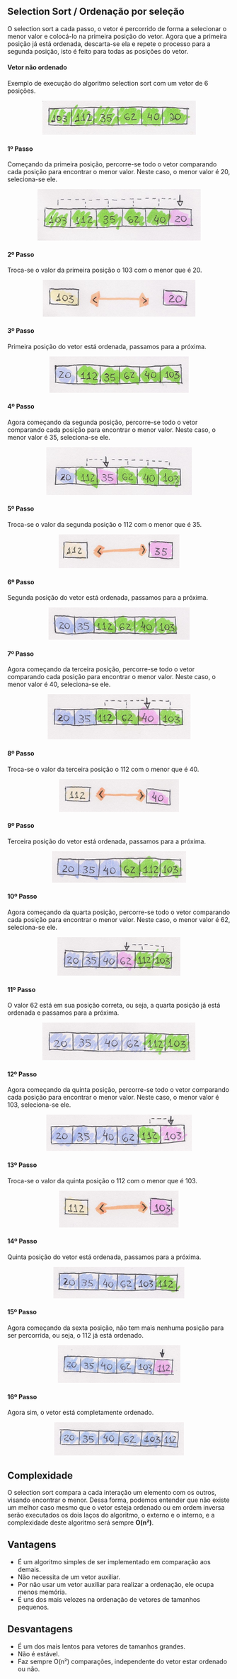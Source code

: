 ## Selection Sort / Ordenação por seleção

O selection sort a cada passo, o vetor é percorrido de forma a selecionar o menor valor e colocá-lo na primeira posição do vetor. Agora que a primeira posição já está ordenada, descarta-se ela e repete o processo para a segunda posição, isto é feito para todas as posições do vetor.

#### Vetor não ordenado
Exemplo de execução do algoritmo selection sort com um vetor de 6 posições.

<p align="center">
  <img src="/images/selection-sort/selection01.png">
</p>

#### 1º Passo
Começando da primeira posição, percorre-se todo o vetor comparando cada posição para encontrar o menor valor.
Neste caso, o menor valor é 20, seleciona-se ele.

<p align="center">
  <img src="/images/selection-sort/selection02.png">
</p>

#### 2º Passo
Troca-se o valor da primeira posição o 103 com o menor que é 20.

<p align="center">
  <img src="/images/selection-sort/selection03.png">
</p>


#### 3º Passo
Primeira posição do vetor está ordenada, passamos para a próxima.

<p align="center">
  <img src="/images/selection-sort/selection04.png">
</p>

#### 4º Passo
Agora começando da segunda posição, percorre-se todo o vetor comparando cada posição para encontrar o menor valor.
Neste caso, o menor valor é 35, seleciona-se ele.

<p align="center">
  <img src="/images/selection-sort/selection05.png">
</p>

#### 5º Passo
Troca-se o valor da segunda posição o 112 com o menor que é 35.

<p align="center">
  <img src="/images/selection-sort/selection06.png">
</p>

#### 6º Passo
Segunda posição do vetor está ordenada, passamos para a próxima.

<p align="center">
  <img src="/images/selection-sort/selection07.png">
</p>

#### 7º Passo
Agora começando da terceira posição, percorre-se todo o vetor comparando cada posição para encontrar o menor valor.
Neste caso, o menor valor é 40, seleciona-se ele.

<p align="center">
  <img src="/images/selection-sort/selection08.png">
</p>

#### 8º Passo
Troca-se o valor da terceira posição o 112 com o menor que é 40.

<p align="center">
  <img src="/images/selection-sort/selection09.png">
</p>

#### 9º Passo
Terceira posição do vetor está ordenada, passamos para a próxima.

<p align="center">
  <img src="/images/selection-sort/selection10.png">
</p>

#### 10º Passo
Agora começando da quarta posição, percorre-se todo o vetor comparando cada posição para encontrar o menor valor.
Neste caso, o menor valor é 62, seleciona-se ele.

<p align="center">
  <img src="/images/selection-sort/selection11.png">
</p>

#### 11º Passo
O valor 62 está em sua posição correta, ou seja, a quarta posição já está ordenada e passamos para a próxima.

<p align="center">
  <img src="/images/selection-sort/selection12.png">
</p>


#### 12º Passo
Agora começando da quinta posição, percorre-se todo o vetor comparando cada posição para encontrar o menor valor.
Neste caso, o menor valor é 103, seleciona-se ele.

<p align="center">
  <img src="/images/selection-sort/selection13.png">
</p>


#### 13º Passo
Troca-se o valor da quinta posição o 112 com o menor que é 103.

<p align="center">
  <img src="/images/selection-sort/selection14.png">
</p>

#### 14º Passo
Quinta posição do vetor está ordenada, passamos para a próxima.

<p align="center">
  <img src="/images/selection-sort/selection15.png">
</p>

#### 15º Passo
Agora começando da sexta posição, não tem mais nenhuma posição para ser percorrida, ou seja, o 112 já está ordenado.

<p align="center">
  <img src="/images/selection-sort/selection16.png">
</p>


#### 16º Passo
Agora sim, o vetor está completamente ordenado.

<p align="center">
  <img src="/images/selection-sort/selection17.png">
</p>

## Complexidade

O selection sort compara a cada interação um elemento com os outros, visando encontrar o menor. Dessa forma, podemos entender que não existe um melhor caso mesmo que o vetor esteja ordenado ou em ordem inversa serão executados os dois laços do algoritmo, o externo e o interno, e a complexidade deste algoritmo será sempre **O(n²)**.


## Vantagens

* É um algoritmo simples de ser implementado em comparação aos demais.
* Não necessita de um vetor auxiliar.
* Por não usar um vetor auxiliar para realizar a ordenação, ele ocupa menos memória.
* É uns dos mais velozes na ordenação de vetores de tamanhos pequenos.

## Desvantagens

* É um dos mais lentos para vetores de tamanhos grandes.
* Não é estável.
* Faz sempre O(n²) comparações, independente do vetor estar ordenado ou não.


